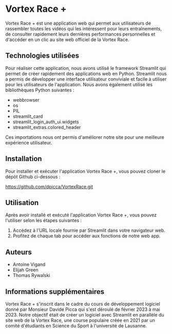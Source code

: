 # Vortex Race +
Vortex Race + est une application web qui permet aux utilisateurs de rassembler toutes les vidéos qui les 
intéressent pour leurs entraînements, de consulter rapidement leurs dernières performances personnelles et d'accéder 
en un clic au site web officiel de la Vortex Race.

## Technologies utilisées
Pour réaliser cette application, nous avons utilisé le framework Streamlit qui permet de créer rapidement des 
applications web en Python. Streamlit nous a permis de développer une interface utilisateur conviviale et facile à 
utiliser pour les utilisateurs de l'application. Nous avons également utilisé les bibliothèques Python suivantes :

- webbrowser
- os
- PIL
- streamlit_card
- streamlit_login_auth_ui.widgets
- streamlit_extras.colored_header

Ces importations nous ont permis d'améliorer notre site pour une meilleure expérience utilisateur.

## Installation
Pour installer et exécuter l'application Vortex Race +, vous pouvez cloner le dépòt Github ci-dessous :

https://github.com/dpicca/VortexRace.git

## Utilisation
Après avoir installé et exécuté l'application Vortex Race +, vous pouvez l'utiliser selon les étapes suivantes :

1. Accédez à l'URL locale fournie par Streamlit dans votre navigateur web.
2. Profitez de chaque tab pour accéder aux fonctions de notre web app.

## Auteurs
- Antoine Vigand
- Elijah Green
- Thomas Rywalski


## Informations supplémentaires
Vortex Race + s'inscrit dans le cadre du cours de développement logiciel donné par Monsieur Davide Picca qui s'est déroulé 
de février 2023 à mai 2023. Notre objectif était de créer un logiciel avec Streamlit en parallèle du site web de la 
Vortex Race, une course populaire créée en 2021 par un comité d'étudiants en Science du Sport à l'université de 
Lausanne. 
